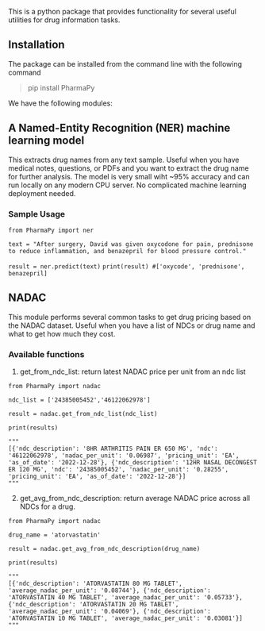 This is a python package that provides functionality for several useful utilities for drug information tasks. 

## Installation

The package can be installed from the command line with the following command

> pip install PharmaPy

We have the following modules:

## A Named-Entity Recognition (NER) machine learning model 

This extracts drug names from any text sample. Useful when you have medical notes, questions, or PDFs and you want to extract the drug name for further analysis. The model is very small wiht ~95% accuracy and can run locally on any modern CPU server. No complicated machine learning deployment needed.
### Sample Usage

`from PharmaPy import ner`

`text = "After surgery, David was given oxycodone for pain, prednisone to reduce inflammation, and benazepril for blood pressure control."`

`result = ner.predict(text)`
`print(result) #['oxycode', 'prednisone', benazepril]`

## NADAC 
This module performs several common tasks to get drug pricing based on the NADAC dataset. Useful when you have a list of NDCs or drug name and what to get how much they cost. 

### Available functions

1. get_from_ndc_list: return latest NADAC price per unit from an ndc list
 
`from PharmaPy import nadac`

`ndc_list = ['24385005452','46122062978']`

`result = nadac.get_from_ndc_list(ndc_list)`

`print(results)`

```
"""
[{'ndc_description': '8HR ARTHRITIS PAIN ER 650 MG', 'ndc': '46122062978', 'nadac_per_unit': '0.06987', 'pricing_unit': 'EA', 'as_of_date': '2022-12-28'}, {'ndc_description': '12HR NASAL DECONGEST ER 120 MG', 'ndc': '24385005452', 'nadac_per_unit': '0.28255', 'pricing_unit': 'EA', 'as_of_date': '2022-12-28'}]
"""
```
2. get_avg_from_ndc_description: return average NADAC price across all NDCs for a drug.

`from PharmaPy import nadac`

`drug_name = 'atorvastatin' `

`result = nadac.get_avg_from_ndc_description(drug_name)`

`print(results)`

```
"""
[{'ndc_description': 'ATORVASTATIN 80 MG TABLET', 'average_nadac_per_unit': '0.08744'}, {'ndc_description': 'ATORVASTATIN 40 MG TABLET', 'average_nadac_per_unit': '0.05733'}, {'ndc_description': 'ATORVASTATIN 20 MG TABLET', 'average_nadac_per_unit': '0.04069'}, {'ndc_description': 'ATORVASTATIN 10 MG TABLET', 'average_nadac_per_unit': '0.03081'}]
"""






